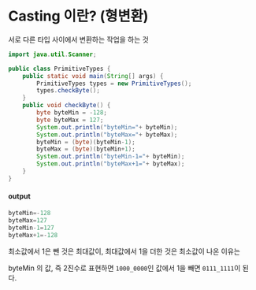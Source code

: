 # Casting 이란? (형변환)
서로 다른 타입 사이에서 변환하는 작업을 하는 것

```java
import java.util.Scanner;

public class PrimitiveTypes {
	public static void main(String[] args) {
		PrimitiveTypes types = new PrimitiveTypes();
		types.checkByte();
	}
	public void checkByte() {
		byte byteMin = -128;
		byte byteMax = 127;
		System.out.println("byteMin="+ byteMin);
		System.out.println("byteMax="+ byteMax);
		byteMin = (byte)(byteMin-1);
		byteMax = (byte)(byteMin+1);
		System.out.println("byteMin-1="+ byteMin);
		System.out.println("byteMax+1="+ byteMax);
	}
}
```
#### output

```java
byteMin=-128
byteMax=127
byteMin-1=127
byteMax+1=-128
```

최소값에서 1은 뺀 것은 최대값이, 최대값에서 1을 더한 것은 최소값이 나온 이유는   

byteMin 의 값, 즉 2진수로 표현하면 ```1000_0000```인 값에서 1을 빼면 ```0111_1111```이 된다.
